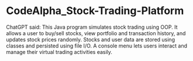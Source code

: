 # CodeAlpha_Stock-Trading-Platform
ChatGPT said:  This Java program simulates stock trading using OOP. It allows a user to buy/sell stocks, view portfolio and transaction history, and updates stock prices randomly. Stocks and user data are stored using classes and persisted using file I/O. A console menu lets users interact and manage their virtual trading activities easily.
